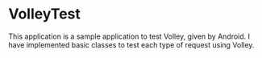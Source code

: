 VolleyTest
==========

This application is a sample application to test Volley, given by Android. I have implemented basic classes to test each type of request using Volley.  
